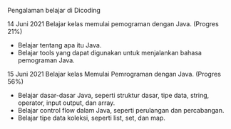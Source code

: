 Pengalaman belajar di Dicoding

14 Juni 2021
Belajar kelas memulai pemograman dengan Java. (Progres 21%)
* Belajar tentang apa itu Java.
* Belajar tools yang dapat digunakan untuk menjalankan bahasa pemograman Java.


15 Juni 2021
Belajar kelas Memulai Pemrograman dengan Java. (Progres 56%)
* Belajar dasar-dasar Java, seperti struktur dasar, tipe data, string, operator, input output, dan array.
* Belajar control flow dalam Java, seperti perulangan dan percabangan.
* Belajar tipe data koleksi, seperti list, set, dan map.
